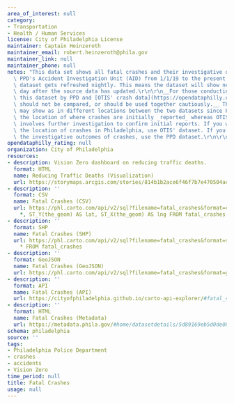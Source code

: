 ```yaml
---
area_of_interest: null
category: 
- Transportation
- Health / Human Services
license: City of Philadelphia License
maintainer: Captain Heinzeroth
maintainer_email: robert.heinzeroth@phila.gov
maintainer_link: null
maintainer_phone: null
notes: "This data set shows all fatal crashes and their investigative outcomes from\
  \ PPD's Accident Investigation Unit (AID) from 1/1/19 to the present. The whole\
  \ dataset gets refreshed nightly. This means the dataset will show new records the\
  \ day after the source data has updated.\r\n\r\n__For those conducting analysis,\
  \ this dataset by PPD and [OTIS' crash data](https://opendataphilly.org/datasets/crashes/)\
  \ should not be compared, or should be used together cautiously.__ The same crash\
  \ may show as in different locations between the two datasets since PPD data represent\
  \ the location of where crashes are initially _reported_ whereas OTIS' crash data\
  \ involves further investigation to confirm initial reports. If you want to analyze\
  \ the location of crashes in Philadelphia, use OTIS' dataset. If you want to understand\
  \ the investigative outcomes of crashes, use the PPD dataset.\r\n\r\n"
opendataphilly_rating: null
organization: City of Philadelphia
resources:
- description: Vision Zero dashboard on reducing traffic deaths. 
  format: HTML
  name: Reducing Traffic Deaths (Visualization)
  url: https://storymaps.arcgis.com/stories/814b1b2ace6f46f7b7e470504ac08b5e
- description: ''
  format: CSV
  name: Fatal Crashes (CSV)
  url: https://phl.carto.com/api/v2/sql?filename=fatal_crashes&format=csv&skipfields=cartodb_id,the_geom,the_geom_webmercator&q=SELECT
    *, ST_Y(the_geom) AS lat, ST_X(the_geom) AS lng FROM fatal_crashes
- description: ''
  format: SHP
  name: Fatal Crashes (SHP)
  url: https://phl.carto.com/api/v2/sql?filename=fatal_crashes&format=shp&skipfields=cartodb_id&q=SELECT
    * FROM fatal_crashes
- description: ''
  format: GeoJSON
  name: Fatal Crashes (GeoJSON)
  url: https://phl.carto.com/api/v2/sql?filename=fatal_crashes&format=geojson&skipfields=cartodb_id&q=SELECT+*+FROM+fatal_crashes
- description: ''
  format: API
  name: Fatal Crashes (API)
  url: https://cityofphiladelphia.github.io/carto-api-explorer/#fatal_crashes&_ga=2.159128115.869140587.1676312538-1066601619.1667858192
- description: ''
  format: HTML
  name: Fatal Crashes (Metadata)
  url: https://metadata.phila.gov/#home/datasetdetails/5d89169eb5d0de0010bf1ed1/representationdetails/5d89169fb5d0de0010bf1ed5/
schema: philadelphia
source: ''
tags:
- Philadelphia Police Department
- crashes
- accidents
- Vision Zero
time_period: null
title: Fatal Crashes
usage: null
---
```

